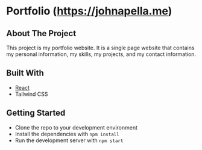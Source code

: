 # Portfolio (<https://johnapella.me>)

## About The Project

This project is my portfolio website. It is a single page website that contains my personal information, my skills, my projects, and my contact information.

## Built With

- [React](https://reactjs.org/)
- Tailwind CSS

## Getting Started

- Clone the repo to your development environment
- Install the dependencies with `npm install`
- Run the development server with `npm start`
